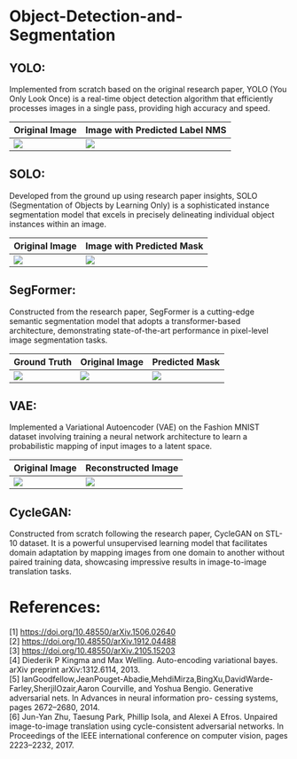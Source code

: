 # Object-Detection-and-Segmentation

## YOLO:
Implemented from scratch based on the original research paper, YOLO (You Only Look Once) is a real-time object detection algorithm that efficiently processes images in a single pass, providing high accuracy and speed.
<p align="center">

Original Image | Image with Predicted Label NMS
--- | ---
 ![](https://github.com/RenuReddyK/Object-Detection-and-Segmentation/assets/68454938/7a634f35-b57b-46e3-953d-0aa4dd916b56") | ![](https://github.com/RenuReddyK/Object-Detection-and-Segmentation/assets/68454938/7db9d191-d82d-4216-ae4b-b3127014cdb3) 
 </p>

## SOLO:
Developed from the ground up using research paper insights, SOLO (Segmentation of Objects by Learning Only) is a sophisticated instance segmentation model that excels in precisely delineating individual object instances within an image.
<p align="center">
  
Original Image | Image with Predicted Mask
--- | ---
 ![](https://github.com/RenuReddyK/Object-Detection-and-Segmentation/assets/68454938/fa800270-5553-4b41-9d57-a93becefd7b0") | ![](https://github.com/RenuReddyK/Object-Detection-and-Segmentation/assets/68454938/150eda5b-2ea7-419c-8215-e4d1f4f8de97) 
 </p>

## SegFormer:
Constructed from the research paper, SegFormer is a cutting-edge semantic segmentation model that adopts a transformer-based architecture, demonstrating state-of-the-art performance in pixel-level image segmentation tasks.
<p align="center">
  
Ground Truth | Original Image | Predicted Mask 
--- | --- | ---
 ![](https://github.com/RenuReddyK/Object-Detection-and-Segmentation/assets/68454938/83cafdda-c438-4fbb-a709-68bb7b6cfb62") | ![](https://github.com/RenuReddyK/Object-Detection-and-Segmentation/assets/68454938/723824a5-d104-45c3-b7a8-0d240d989128) | ![](https://github.com/RenuReddyK/Object-Detection-and-Segmentation/assets/68454938/708d8ba6-4b13-487d-9c96-24f4c657906f)
 </p>

## VAE:
Implemented a Variational Autoencoder (VAE) on the Fashion MNIST dataset involving training a neural network architecture to learn a probabilistic mapping of input images to a latent space. 
<p align="center">

 Original Image | Reconstructed Image 
--- | ---
 ![](https://github.com/RenuReddyK/Object-Detection-and-Segmentation/assets/68454938/5f676a68-d718-4a6c-a5bd-72b0d58296d3") | ![](https://github.com/RenuReddyK/Object-Detection-and-Segmentation/assets/68454938/0b5bd2f9-af69-4f5a-9b51-dde66833ee32)

## CycleGAN:
Constructed from scratch following the research paper, CycleGAN on STL-10 dataset. It is a powerful unsupervised learning model that facilitates domain adaptation by mapping images from one domain to another without paired training data, showcasing impressive results in image-to-image translation tasks.
<p align="center">

</p>

# References:
[1] https://doi.org/10.48550/arXiv.1506.02640 <br>
[2] https://doi.org/10.48550/arXiv.1912.04488 <br>
[3] https://doi.org/10.48550/arXiv.2105.15203 <br>
[4] Diederik P Kingma and Max Welling. Auto-encoding variational bayes. arXiv preprint arXiv:1312.6114, 2013. <br>
[5] IanGoodfellow,JeanPouget-Abadie,MehdiMirza,BingXu,DavidWarde-Farley,SherjilOzair,Aaron Courville, and Yoshua Bengio. Generative adversarial nets. In Advances in neural information pro- cessing systems, pages 2672–2680, 2014. <br>
[6] Jun-Yan Zhu, Taesung Park, Phillip Isola, and Alexei A Efros. Unpaired image-to-image translation using cycle-consistent adversarial networks. In Proceedings of the IEEE international conference on computer vision, pages 2223–2232, 2017.

